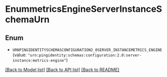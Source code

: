# EnummetricsEngineServerInstanceSchemaUrn

## Enum


* `URNPINGIDENTITYSCHEMASCONFIGURATION2_0SERVER_INSTANCEMETRICS_ENGINE` (value: `"urn:pingidentity:schemas:configuration:2.0:server-instance:metrics-engine"`)


[[Back to Model list]](../README.md#documentation-for-models) [[Back to API list]](../README.md#documentation-for-api-endpoints) [[Back to README]](../README.md)


